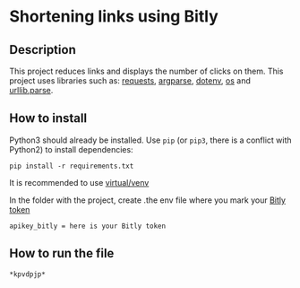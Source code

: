# Shortening links using Bitly
## Description
This project reduces links and displays the number of clicks on them. This project uses libraries such as: [requests](https://python-scripts.com/requests?ysclid=lyr2i4f3us982315000), [argparse](https://docs.python.org/3/library/argparse.html), [dotenv](https://betterdatascience-page.pages.dev/python-dotenv/), [os](https://docs.python.org/3/library/os.html) and [urllib.parse](https://docs.python.org/3/library/urllib.parse.html).
## How to install
Python3 should already be installed. Use `pip` (or `pip3`, there is a conflict with Python2) to install dependencies:
```
pip install -r requirements.txt
```
It is recommended to use [virtual/venv](https://docs.python.org/3/library/venv.html)

In the folder with the project, create .the env file where you mark your [Bitly token](https://medium.com/loopring-russian/%D1%85%D0%BE%D1%82%D0%B8%D1%82%D0%B5-%D1%81%D0%BE%D0%B7%D0%B4%D0%B0%D1%82%D1%8C-%D1%81%D0%B2%D0%BE%D0%B9-%D1%81%D0%BE%D0%B1%D1%81%D1%82%D0%B2%D0%B5%D0%BD%D0%BD%D1%8B%D0%B9-%D1%82%D0%BE%D0%BA%D0%B5%D0%BD-%D0%B2%D0%BE%D1%82-%D0%BA%D0%B0%D0%BA-%D1%8D%D1%82%D0%BE-%D1%81%D0%B4%D0%B5%D0%BB%D0%B0%D1%82%D1%8C-%D0%B7%D0%B0-1-%D0%BC%D0%B8%D0%BD%D1%83%D1%82%D1%83-1e4eb1afb25b)

`
apikey_bitly = here is your Bitly token
`

## How to run the file
`
*kpvdpjp*
`
